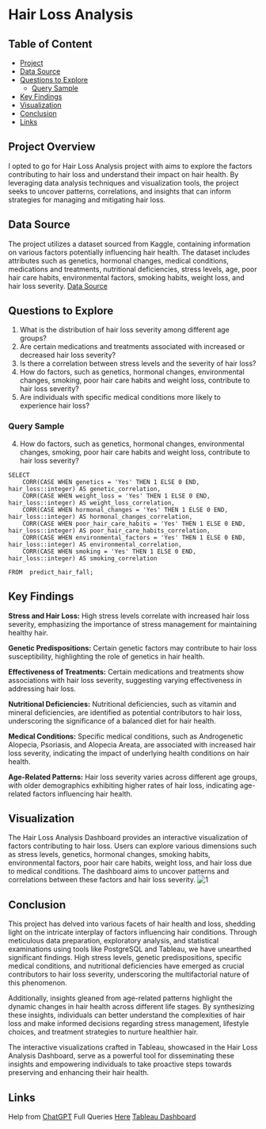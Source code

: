 # Hair Loss Analysis

## Table of Content

 - [Project](#project-overview)
 - [Data Source](#data-source)
 - [Questions to Explore](#questions-to-explore)
   - [Query Sample](#query-sample)
 - [Key Findings](#key-findings)
 - [Visualization](#visualization)
 - [Conclusion](#conclusion)
 - [Links](#links)

## Project Overview

I opted to go for Hair Loss Analysis project with aims to explore the factors contributing to hair loss and understand their impact on hair health. By leveraging data analysis techniques and visualization tools, the project seeks to uncover patterns, correlations, and insights that can inform strategies for managing and mitigating hair loss.

## Data Source

The project utilizes a dataset sourced from Kaggle, containing information on various factors potentially influencing hair health. The dataset includes attributes such as genetics, hormonal changes, medical conditions, medications and treatments, nutritional deficiencies, stress levels, age, poor hair care habits, environmental factors, smoking habits, weight loss, and hair loss severity. [Data Source](https://www.kaggle.com/datasets/amitvkulkarni/hair-health/data)

## Questions to Explore

1. What is the distribution of hair loss severity among different age groups?
2. Are certain medications and treatments associated with increased or decreased hair loss severity?
3. Is there a correlation between stress levels and the severity of hair loss?
4. How do factors, such as genetics, hormonal changes, environmental changes, smoking, poor hair care habits and weight loss, contribute to hair loss severity?
5. Are individuals with specific medical conditions more likely to experience hair loss?

### Query Sample

4. How do factors, such as genetics, hormonal changes, environmental changes, smoking, poor hair care habits and weight loss, contribute to hair loss severity?
```
SELECT
    CORR(CASE WHEN genetics = 'Yes' THEN 1 ELSE 0 END, hair_loss::integer) AS genetic_correlation,
	CORR(CASE WHEN weight_loss = 'Yes' THEN 1 ELSE 0 END, hair_loss::integer) AS weight_loss_correlation,
	CORR(CASE WHEN hormonal_changes = 'Yes' THEN 1 ELSE 0 END, hair_loss::integer) AS hormonal_changes_correlation,
	CORR(CASE WHEN poor_hair_care_habits = 'Yes' THEN 1 ELSE 0 END, hair_loss::integer) AS poor_hair_care_habits_correlation,
	CORR(CASE WHEN environmental_factors = 'Yes' THEN 1 ELSE 0 END, hair_loss::integer) AS environmental_correlation,
	CORR(CASE WHEN smoking = 'Yes' THEN 1 ELSE 0 END, hair_loss::integer) AS smoking_correlation
    
FROM  predict_hair_fall;
```

## Key Findings

**Stress and Hair Loss:** High stress levels correlate with increased hair loss severity, emphasizing the importance of stress management for maintaining healthy hair.

**Genetic Predispositions:** Certain genetic factors may contribute to hair loss susceptibility, highlighting the role of genetics in hair health.

**Effectiveness of Treatments:** Certain medications and treatments show associations with hair loss severity, suggesting varying effectiveness in addressing hair loss.

**Nutritional Deficiencies:** Nutritional deficiencies, such as vitamin and mineral deficiencies, are identified as potential contributors to hair loss, underscoring the significance of a balanced diet for hair health.

**Medical Conditions:** Specific medical conditions, such as Androgenetic Alopecia, Psoriasis, and Alopecia Areata, are associated with increased hair loss severity, indicating the impact of underlying health conditions on hair health.

**Age-Related Patterns:** Hair loss severity varies across different age groups, with older demographics exhibiting higher rates of hair loss, indicating age-related factors influencing hair health.


## Visualization

The Hair Loss Analysis Dashboard provides an interactive visualization of factors contributing to hair loss. Users can explore various dimensions such as stress levels, genetics, hormonal changes, smoking habits, environmental factors, poor hair care habits, weight loss, and hair loss due to medical conditions. The dashboard aims to uncover patterns and correlations between these factors and hair loss severity.
![1](https://github.com/Sanjeev-Lama/Hair-Loss-Analysis/assets/158605914/9c8229bb-2592-4612-9245-93c24c4bc8f4)



## Conclusion

This project has delved into various facets of hair health and loss, shedding light on the intricate interplay of factors influencing hair conditions. Through meticulous data preparation, exploratory analysis, and statistical examinations using tools like PostgreSQL and Tableau, we have unearthed significant findings. High stress levels, genetic predispositions, specific medical conditions, and nutritional deficiencies have emerged as crucial contributors to hair loss severity, underscoring the multifactorial nature of this phenomenon. 

Additionally, insights gleaned from age-related patterns highlight the dynamic changes in hair health across different life stages. By synthesizing these insights, individuals can better understand the complexities of hair loss and make informed decisions regarding stress management, lifestyle choices, and treatment strategies to nurture healthier hair. 

The interactive visualizations crafted in Tableau, showcased in the Hair Loss Analysis Dashboard, serve as a powerful tool for disseminating these insights and empowering individuals to take proactive steps towards preserving and enhancing their hair health.

## Links
Help from [ChatGPT](https://chat.openai.com/share/181a28ed-3537-443d-9eec-ed6dd99ea794)
Full Queries [Here](https://docs.google.com/document/d/1wTqrQ5PP8jc8IcAaxmM6ubTsI3z7qkYxejxAlaWYGUs/edit?usp=sharing)
[Tableau Dashboard](https://public.tableau.com/app/profile/sanjeev.lama/viz/HairLoss/Dashboard1?publish=yes)
